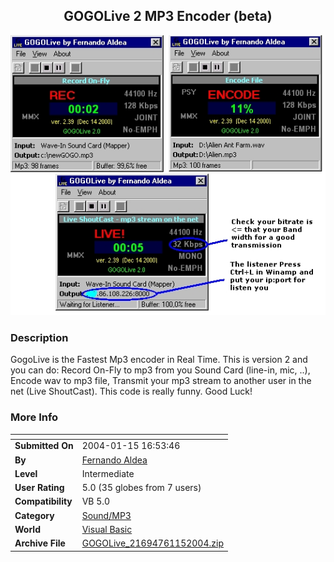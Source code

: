 ﻿<div align="center">

## GOGOLive 2 MP3 Encoder  \(beta\)

<img src="PIC2004171431567137.jpg">
</div>

### Description

GogoLive is the Fastest Mp3 encoder in Real Time. This is version 2 and you can do: Record On-Fly to mp3 from you Sound Card (line-in, mic, ..), Encode wav to mp3 file, Transmit your mp3 stream to another user in the net (Live ShoutCast). This code is really funny. Good Luck!
 
### More Info
 


<span>             |<span>
---                |---
**Submitted On**   |2004-01-15 16:53:46
**By**             |[Fernando Aldea](https://github.com/Planet-Source-Code/PSCIndex/blob/master/ByAuthor/fernando-aldea.md)
**Level**          |Intermediate
**User Rating**    |5.0 (35 globes from 7 users)
**Compatibility**  |VB 5\.0
**Category**       |[Sound/MP3](https://github.com/Planet-Source-Code/PSCIndex/blob/master/ByCategory/sound-mp3__1-45.md)
**World**          |[Visual Basic](https://github.com/Planet-Source-Code/PSCIndex/blob/master/ByWorld/visual-basic.md)
**Archive File**   |[GOGOLive\_21694761152004\.zip](https://github.com/Planet-Source-Code/fernando-aldea-gogolive-2-mp3-encoder-beta__1-50842/archive/master.zip)








